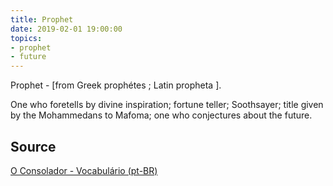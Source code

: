 ```yaml
---
title: Prophet
date: 2019-02-01 19:00:00
topics:
- prophet 
- future
---
```


Prophet - [from Greek prophétes ; Latin propheta ]. 

One who foretells by divine inspiration; fortune teller; Soothsayer; title
given by the Mohammedans to Mafoma; one who conjectures about the future.


## Source
[O Consolador - Vocabulário (pt-BR)](http://www.oconsolador.com.br/linkfixo/vocabulario/principal.html)
